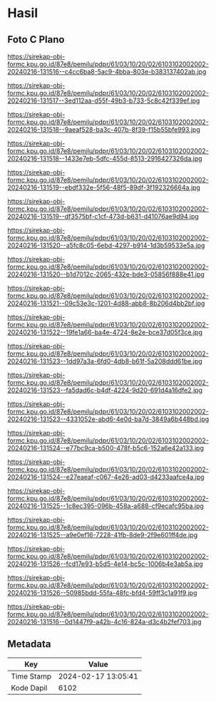 # Hasil

## Foto C Plano

https://sirekap-obj-formc.kpu.go.id/87e8/pemilu/pdpr/61/03/10/20/02/6103102002002-20240216-131516--c4cc6ba8-5ac9-4bba-803e-b383137402ab.jpg

https://sirekap-obj-formc.kpu.go.id/87e8/pemilu/pdpr/61/03/10/20/02/6103102002002-20240216-131517--3ed112aa-d55f-49b3-b733-5c8c42f339ef.jpg

https://sirekap-obj-formc.kpu.go.id/87e8/pemilu/pdpr/61/03/10/20/02/6103102002002-20240216-131518--9aeaf528-ba3c-407b-8f39-f15b55bfe993.jpg

https://sirekap-obj-formc.kpu.go.id/87e8/pemilu/pdpr/61/03/10/20/02/6103102002002-20240216-131518--1433e7eb-5dfc-455d-8513-2916427326da.jpg

https://sirekap-obj-formc.kpu.go.id/87e8/pemilu/pdpr/61/03/10/20/02/6103102002002-20240216-131519--ebdf332e-5f56-48f5-89df-3f192326664a.jpg

https://sirekap-obj-formc.kpu.go.id/87e8/pemilu/pdpr/61/03/10/20/02/6103102002002-20240216-131519--df3575bf-c1cf-473d-b631-d41076ae9d94.jpg

https://sirekap-obj-formc.kpu.go.id/87e8/pemilu/pdpr/61/03/10/20/02/6103102002002-20240216-131520--a5fc8c05-6ebd-4297-b914-1d3b59533e5a.jpg

https://sirekap-obj-formc.kpu.go.id/87e8/pemilu/pdpr/61/03/10/20/02/6103102002002-20240216-131520--b1d7012c-2065-432e-bde3-05856f888e41.jpg

https://sirekap-obj-formc.kpu.go.id/87e8/pemilu/pdpr/61/03/10/20/02/6103102002002-20240216-131521--09c53e3c-1201-4d88-abb8-8b206d4bb2bf.jpg

https://sirekap-obj-formc.kpu.go.id/87e8/pemilu/pdpr/61/03/10/20/02/6103102002002-20240216-131522--19fe1a66-ba4e-4724-8e2e-bce37d05f3ce.jpg

https://sirekap-obj-formc.kpu.go.id/87e8/pemilu/pdpr/61/03/10/20/02/6103102002002-20240216-131523--1dd97a3a-6fd0-4db8-b61f-5a208ddd61be.jpg

https://sirekap-obj-formc.kpu.go.id/87e8/pemilu/pdpr/61/03/10/20/02/6103102002002-20240216-131523--fa5dad6c-b4df-4224-9d20-691d4a16dfe2.jpg

https://sirekap-obj-formc.kpu.go.id/87e8/pemilu/pdpr/61/03/10/20/02/6103102002002-20240216-131523--4331052e-abd6-4e0d-ba7d-3849a6b448bd.jpg

https://sirekap-obj-formc.kpu.go.id/87e8/pemilu/pdpr/61/03/10/20/02/6103102002002-20240216-131524--e77bc9ca-b500-478f-b5c6-152a6e42a133.jpg

https://sirekap-obj-formc.kpu.go.id/87e8/pemilu/pdpr/61/03/10/20/02/6103102002002-20240216-131524--e27eaeaf-c067-4e26-ad03-d4233aafce4a.jpg

https://sirekap-obj-formc.kpu.go.id/87e8/pemilu/pdpr/61/03/10/20/02/6103102002002-20240216-131525--1c8ec395-096b-458a-a688-cf9ecafc95ba.jpg

https://sirekap-obj-formc.kpu.go.id/87e8/pemilu/pdpr/61/03/10/20/02/6103102002002-20240216-131525--a9e0ef16-7228-41fb-8de9-2f9e601ff4de.jpg

https://sirekap-obj-formc.kpu.go.id/87e8/pemilu/pdpr/61/03/10/20/02/6103102002002-20240216-131526--fcd17e93-b5d5-4e14-bc5c-1006b4e3ab5a.jpg

https://sirekap-obj-formc.kpu.go.id/87e8/pemilu/pdpr/61/03/10/20/02/6103102002002-20240216-131526--50985bdd-55fa-48fc-bfd4-59ff3c1a91f9.jpg

https://sirekap-obj-formc.kpu.go.id/87e8/pemilu/pdpr/61/03/10/20/02/6103102002002-20240216-131516--0d1447f9-a42b-4c16-824a-d3c4b2fef703.jpg


## Metadata

| Key        | Value               |
| ---------- | ------------------- |
| Time Stamp | 2024-02-17 13:05:41 |
| Kode Dapil | 6102                |



